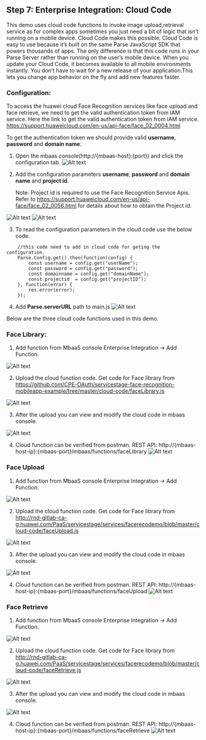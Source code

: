 ## Step 7: Enterprise  Integration: Cloud Code 

This demo uses cloud code functions to invoke image upload,retrieval service as for complex apps sometimes you just need a bit of logic that isn’t running on a mobile device. 
Cloud Code makes this possible.
Cloud Code is easy to use because it’s built on the same Parse JavaScript SDK that powers thousands of apps.
The only difference is that this code runs in your Parse Server rather than running on the user’s mobile device.
When you update your Cloud Code, it becomes available to all mobile environments instantly.
You don’t have to wait for a new release of your application.This lets you change app behavior on the fly and add new features faster.

### Configuration:
To access the huawei cloud  Face Recognition services like face upload and face retrieve, we need to get the valid authentication token from IAM service.
Here the link to get the valid authentication token from IAM service.
https://support.huaweicloud.com/en-us/api-face/face_02_0004.html

To get the authentication token we should provide valid **username**, **password** and **domain name**.    

1) Open the mbaas console(http://{mbaas-host}:{port}) and click the configuration tab.
 ![Alt text](./imgs/config1.png?raw=true "config")
2) Add the configuration parameters **username**, **password** and **domain name** and **project id**.
  
   Note: Project id is required to use the Face Recognition Service Apis.
   Refer to https://support.huaweicloud.com/en-us/api-face/face_02_0056.html for details about how to obtain the Project id.
   
 ![Alt text](./imgs/config2.png?raw=true "config")
 ![Alt text](./imgs/config3.png?raw=true "config")
 
3) To read the configuration parameters in the cloud code use the below code.
```
    //this code need to add in cloud code for geting the configuration.
    Parse.Config.get().then(function(config) {
        const username = config.get("userName");
        const password = config.get("password");
        const domainname = config.get("domainName");
        const projectid  = config.get("projectID");
    }, function(error) {
        res.error(error);
    });

```
4) Add **Parse.serverURL** path to main.js
 ![Alt text](./imgs/main.png?raw=true "main")
 
Below are the three cloud code functions used in this demo.

### Face Library:
1) Add function from MbaaS console Enterprise Integration -> Add Function.

![Alt text](./imgs/upload1.png?raw=true "upload")

2) Upload the cloud function code. Get code for Face library from https://github.com/CPE-OAuth/servicestage-face-recognition-mobileapp-example/tree/master/cloud-code/faceLibrary.js

![Alt text](./imgs/upload2.png?raw=true "upload")

3) After the upload you can view and modify the cloud code in mbaas console.

![Alt text](./imgs/upload3.png?raw=true "upload")

4) Cloud function can be verified from postman. REST API: http://{mbaas-host-ip}:{mbaas-port}/mbaas/functions/faceLibrary
![Alt text](./imgs/postmancall.png?raw=true "postmancall")


### Face Upload
1) Add function from MbaaS console Enterprise Integration -> Add Function.

![Alt text](./imgs/upload1.png?raw=true "upload")

2) Upload the cloud function code. Get code for Face library from http://rnd-gitlab-ca-g.huawei.com/PaaS/servicestage/services/facerecodemo/blob/master/cloud-code/faceUpload.js 

![Alt text](./imgs/upload2.png?raw=true "upload")

3) After the upload you can view and modify the cloud code in mbaas console.

![Alt text](./imgs/upload3.png?raw=true "upload")

4) Cloud function can be verified from postman. REST API: http://{mbaas-host-ip}:{mbaas-port}/mbaas/functions/faceUpload
![Alt text](./imgs/postmancall.png?raw=true "postmancall")


### Face Retrieve
1) Add function from MbaaS console Enterprise Integration -> Add Function.

![Alt text](./imgs/upload1.png?raw=true "upload")

2) Upload the cloud function code. Get code for Face library from http://rnd-gitlab-ca-g.huawei.com/PaaS/servicestage/services/facerecodemo/blob/master/cloud-code/faceRetrieve.js 

![Alt text](./imgs/upload2.png?raw=true "upload")

3) After the upload you can view and modify the cloud code in mbaas console.

![Alt text](./imgs/upload3.png?raw=true "upload")

4) Cloud function can be verified from postman. REST API: http://{mbaas-host-ip}:{mbaas-port}/mbaas/functions/faceRetrieve
![Alt text](./imgs/postmancall.png?raw=true "postmancall")
